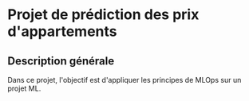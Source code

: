 # Projet de prédiction des prix d'appartements
## Description générale
Dans ce projet, l'objectif est d'appliquer les
principes de MLOps sur un projet ML.